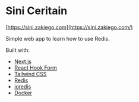 # Sini Ceritain

[https://sini.zakiego.com](https://sini.zakiego.com/)

Simple web app to learn how to use Redis.

Built with:

- [Next.js](https://nextjs.org/)
- [React Hook Form](https://react-hook-form.com/)
- [Tailwind CSS](https://tailwindcss.com/)
- [Redis](https://redis.io/)
- [ioredis](https://github.com/redis/ioredis)
- [Docker](https://www.docker.com/)
